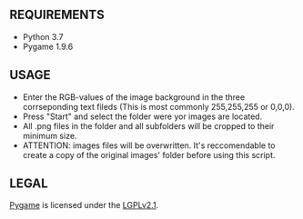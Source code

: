REQUIREMENTS
------------------

* Python 3.7
* Pygame 1.9.6


USAGE
-------------------
* Enter the RGB-values of the image background in the three corrseponding text fileds (This is most commonly 255,255,255 or 0,0,0).
* Press "Start" and select the folder were yor images are located.
* All .png files in the folder and all subfolders will be cropped to their minimum size.
* ATTENTION: images files will be overwritten. It's reccomendable to create a copy of the original images' folder before using this script.

LEGAL
--------------------
<a href=http://www.pygame.org>Pygame</a> is licensed under the <a href=http://www.gnu.org/licenses/old-licenses/lgpl-2.1.html>LGPLv2.1</a>.
